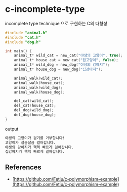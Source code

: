 # c-incomplete-type

incomplete type technique 으로 구현하는 C의 다형성

```c
#include "animal.h"
#include "cat.h"
#include "dog.h"

int main() {
    animal_t* wild_cat = new_cat("야생의 고양이", true);
    animal_t* house_cat = new_cat("집고양이", false);
    animal_t* wild_dog = new_dog("야생의 강아지");
    animal_t* house_dog = new_dog("집강아지");

    animal_walk(wild_cat);
    animal_walk(house_cat);
    animal_walk(wild_dog);
    animal_walk(house_dog);

    del_cat(wild_cat);
    del_cat(house_cat);
    del_dog(wild_dog);
    del_dog(house_dog);
}
```

output

```sh
야생의 고양이가 걷기를 거부합니다!
고양이가 살금살금 걸어갑니다.
야생의 강아지가 헥헥 빠르게 걸어갑니다.
집강아지가 헥헥 빠르게 걸어갑니다.
```

## References

- [https://github.com/Fetiu/c-polymorphism-example](https://github.com/Fetiu/c-polymorphism-example)

